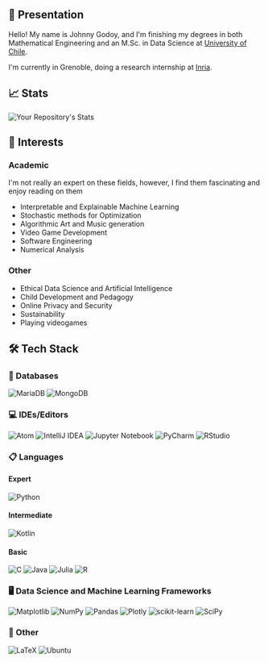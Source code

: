 ## 👋 Presentation 

Hello! My name is Johnny Godoy, and I'm finishing my degrees in both Mathematical Engineering and an M.Sc. in Data Science at [University of Chile](https://www.uchile.cl/).

I'm currently in Grenoble, doing a research internship at [Inria](https://www.inria.fr/fr).

## 📈 Stats

![Your Repository's Stats](https://github-readme-stats.vercel.app/api?username=johnny-godoy&show_icons=true)

<!--
![Your Repository's Stats](https://github-readme-stats.vercel.app/api/top-langs/?username=johnny-godoy&theme=blue-green)

<img src="https://komarev.com/ghpvc/?username=johnny-godoy"/>
-->

## 📕 Interests
### Academic
I'm not really an expert on these fields, however, I find them fascinating and enjoy reading on them

* Interpretable and Explainable Machine Learning
* Stochastic methods for Optimization
* Algorithmic Art and Music generation
* Video Game Development
* Software Engineering
* Numerical Analysis

### Other
* Ethical Data Science and Artificial Intelligence
* Child Development and Pedagogy
* Online Privacy and Security
* Sustainability
* Playing videogames

## 🛠️ Tech Stack

### 💾 Databases
![MariaDB](https://img.shields.io/badge/MariaDB-003545?style=for-the-badge&logo=mariadb&logoColor=white)
![MongoDB](https://img.shields.io/badge/MongoDB-%234ea94b.svg?style=for-the-badge&logo=mongodb&logoColor=white)

### 💻 IDEs/Editors
![Atom](https://img.shields.io/badge/Atom-%2366595C.svg?style=for-the-badge&logo=atom&logoColor=white)
![IntelliJ IDEA](https://img.shields.io/badge/IntelliJIDEA-000000.svg?style=for-the-badge&logo=intellij-idea&logoColor=white)
![Jupyter Notebook](https://img.shields.io/badge/jupyter-%23FA0F00.svg?style=for-the-badge&logo=jupyter&logoColor=white)
![PyCharm](https://img.shields.io/badge/pycharm-143?style=for-the-badge&logo=pycharm&logoColor=black&color=black&labelColor=green)
![RStudio](https://img.shields.io/badge/RStudio-4285F4?style=for-the-badge&logo=rstudio&logoColor=white)

### 📋 Languages
#### Expert
![Python](https://img.shields.io/badge/python-3670A0?style=for-the-badge&logo=python&logoColor=ffdd54)
#### Intermediate
![Kotlin](https://img.shields.io/badge/kotlin-%237F52FF.svg?style=for-the-badge&logo=kotlin&logoColor=white)
#### Basic
![C](https://img.shields.io/badge/c-%2300599C.svg?style=for-the-badge&logo=c&logoColor=white)
![Java](https://img.shields.io/badge/java-%23ED8B00.svg?style=for-the-badge&logo=java&logoColor=white)
![Julia](https://img.shields.io/badge/-Julia-9558B2?style=for-the-badge&logo=julia&logoColor=white)
![R](https://img.shields.io/badge/r-%23276DC3.svg?style=for-the-badge&logo=r&logoColor=white)

### 🖥️ Data Science and Machine Learning Frameworks
![Matplotlib](https://img.shields.io/badge/Matplotlib-%23ffffff.svg?style=for-the-badge&logo=Matplotlib&logoColor=black)
![NumPy](https://img.shields.io/badge/numpy-%23013243.svg?style=for-the-badge&logo=numpy&logoColor=white)
![Pandas](https://img.shields.io/badge/pandas-%23150458.svg?style=for-the-badge&logo=pandas&logoColor=white)
![Plotly](https://img.shields.io/badge/Plotly-%233F4F75.svg?style=for-the-badge&logo=plotly&logoColor=white)
![scikit-learn](https://img.shields.io/badge/scikit--learn-%23F7931E.svg?style=for-the-badge&logo=scikit-learn&logoColor=white)
![SciPy](https://img.shields.io/badge/SciPy-%230C55A5.svg?style=for-the-badge&logo=scipy&logoColor=%white)

### 🥅 Other
![LaTeX](https://img.shields.io/badge/latex-%23008080.svg?style=for-the-badge&logo=latex&logoColor=white)
![Ubuntu](https://img.shields.io/badge/Ubuntu-E95420?style=for-the-badge&logo=ubuntu&logoColor=white)

<!--
TODO: Add contact (linkedin, kaggle) and my CV (I want to do a rewrite before sharing)

**johnny-godoy/johnny-godoy** is a ✨ _special_ ✨ repository because its `README.md` (this file) appears on your GitHub profile.

Here are some ideas to get you started:

- 🔭 I’m currently working on ...
- 🌱 I’m currently learning ...
- 👯 I’m looking to collaborate on ...
- 🤔 I’m looking for help with ...
- 💬 Ask me about ...
- 📫 How to reach me: ...
- 😄 Pronouns: ...
- ⚡ Fun fact: ...
-->
